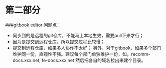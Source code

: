 # 第二部分

 ###gitbook editor 问题点：
* 同步到的是远程的git仓库，不能马上本地生效，需要pull下来才行；
* 因为是提交到远程仓库，所以提交过程比较慢；
* 提交到远程仓库，如果多人协作不太好； 另外，对于gitbook，如果多个部门维护同一份，直观性不强。建议每个部门单独维护一份，如，recomm-docs.xxx.net, fe-docs.xxx.net 然后把各自的域名拉出来建个目录。 
